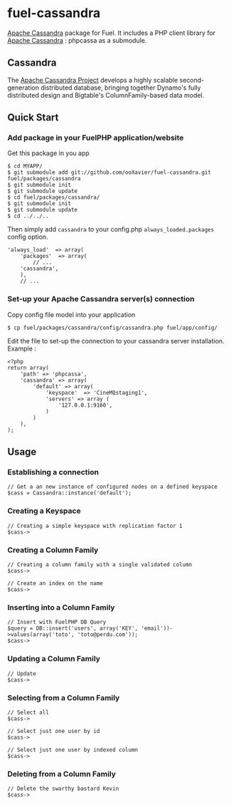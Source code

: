 fuel-cassandra
==============

[Apache Cassandra](http://cassandra.apache.org) package for Fuel.
It includes a PHP client library for [Apache Cassandra](http://cassandra.apache.org) : phpcassa as a submodule.

## Cassandra
The [Apache Cassandra Project](http://cassandra.apache.org) develops a highly scalable second-generation distributed database, bringing together Dynamo's fully distributed design and Bigtable's ColumnFamily-based data model.

## Quick Start

### Add package in your FuelPHP application/website

Get this package in you app

    $ cd MYAPP/
    $ git submodule add git://github.com/ooXavier/fuel-cassandra.git fuel/packages/cassandra
    $ git submodule init
    $ git submodule update
    $ cd fuel/packages/cassandra/
    $ git submodule init
    $ git submodule update
    $ cd ../../..
    
Then simply add `cassandra` to your config.php `always_loaded.packages` config option.

    'always_load'  => array(
        'packages'  => array(
            // ...
        'cassandra',
        ),
        // ...
    
### Set-up your Apache Cassandra server(s) connection

Copy config file model into your application

    $ cp fuel/packages/cassandra/config/cassandra.php fuel/app/config/
    
Edit the file to set-up the connection to your cassandra server installation. Example :

    <?php
    return array(
        'path' => 'phpcassa',
        'cassandra' => array(
            'default' => array(
                'keyspace'  => 'CineMQstaging1',
                'servers' => array (
                    '127.0.0.1:9160',
                )
            )
        ),
    );

## Usage
    
### Establishing a connection

    // Get a an new instance of configured nodes on a defined keyspace
    $cass = Cassandra::instance('default');
  
### Creating a Keyspace

    // Creating a simple keyspace with replication factor 1
    $cass->

### Creating a Column Family

    // Creating a column family with a single validated column
    $cass->
    
    // Create an index on the name
    $cass->

### Inserting into a Column Family

    // Insert with FuelPHP DB Query
    $query = DB::insert('users', array('KEY', 'email'))->values(array('toto', 'toto@perdu.com'));
    $cass->
  
### Updating a Column Family

    // Update
    $cass->
  
### Selecting from a Column Family

    // Select all
    $cass->
    
    // Select just one user by id
    $cass->
    
    // Select just one user by indexed column
    $cass->
  
### Deleting from a Column Family

    // Delete the swarthy bastard Kevin
    $cass->